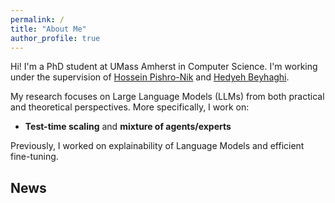 ```yaml
---
permalink: /
title: "About Me"
author_profile: true
---
```


Hi! I'm a PhD student at UMass Amherst in Computer Science. I'm working under the supervision of [Hossein Pishro-Nik](https://infosec.cs.umass.edu/person/pishro-nik-hossein) and [Hedyeh Beyhaghi](https://hedyehbeyhaghi.github.io/).

My research focuses on Large Language Models (LLMs) from both practical and theoretical perspectives. More specifically, I work on:

- **Test-time scaling** and **mixture of agents/experts**

Previously, I worked on explainability of Language Models and efficient fine-tuning.

## News
